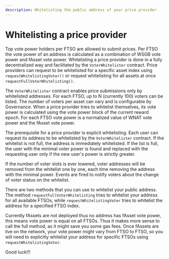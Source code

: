 ```yaml
---
description: Whitelisting the public address of your price provider
---
```


# Whitelisting a price provider

Top vote power holders per FTSO are allowed to submit prices. Per FTSO the vote power of an address is calculated as a combination of WSGB vote power and fAsset vote power. Whitelisting a price provider is done in a fully decentralized way and facilitated by the `VoterWhitelister` contract. Price providers can request to be whitelisted for a specific asset index using `requestWhitelistingVoter()` or request whitelisting for all assets at once `requestFullVoterWhitelisting()`.

The `VoterWhitelister` contract enables price submissions only by whitelisted addresses. For each FTSO, up to N (currently 100) voters can be listed. The number of voters per asset can vary and is configurable by Governance. When a price provider tries to whitelist themselves, its vote power is calculated using the vote power block of the current reward epoch. For each FTSO vote power is a normalized value of WNAT vote power and the fAsset vote power.

The prerequisite for a price provider is explicit whitelisting. Each user can request its address to be whitelisted by the `VoterWhitelister` contract. If the whitelist is not full, the address is immediately whitelisted. If the list is full, the user with the minimal voter power is found and replaced with the requesting user only if the new user's power is strictly greater.&#x20;

If the number of voter slots is ever lowered, voter addresses will be removed from the whitelist one by one, each time removing the address with the minimal power. Events are fired to notify voters about the change of voter status on the whitelist.

There are two methods that you can use to whitelist your public address. The method `requestFullVoterWhitelisting` tries to whitelist your address for all available FTSOs, while `requestWhitelistingVoter` tries to whitelist the address for a specified FTSO index.&#x20;

Currently fAssets are not deployed thus no address has fAsset vote power, this means vote power is equal on all FTSOs. Thus it makes more sense to call the full method, as it might save you some gas fees. Once fAssets are live on the network, your vote power might vary from FTSO to FTSO, so you will need to explicitly whitelist your address for specific FTSOs using `requestWhitelistingVoter`.

Good luck!!!
